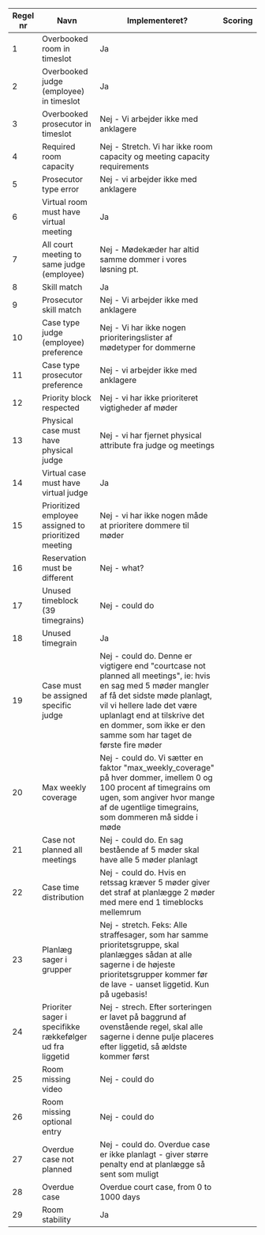 | Regel nr | Navn | Implementeret? | Scoring |
|----------|------|----------------|---------|
| 1 | Overbooked room in timeslot | Ja | |
| 2 | Overbooked judge (employee) in timeslot | Ja | |
| 3 | Overbooked prosecutor in timeslot | Nej - Vi arbejder ikke med anklagere | |
| 4 | Required room capacity | Nej - Stretch. Vi har ikke room capacity og meeting capacity requirements | |
| 5 | Prosecutor type error | Nej - vi arbejder ikke med anklagere | |
| 6 | Virtual room must have virtual meeting | Ja | |
| 7 | All court meeting to same judge (employee) | Nej - Mødekæder har altid samme dommer i vores løsning pt. | |
| 8 | Skill match | Ja | |
| 9 | Prosecutor skill match | Nej - Vi arbejder ikke med anklagere | |
| 10 | Case type judge (employee) preference | Nej - Vi har ikke nogen prioriteringslister af mødetyper for dommerne | |
| 11 | Case type prosecutor preference | Nej - vi arbejder ikke med anklagere | |
| 12 | Priority block respected | Nej - vi har ikke prioriteret vigtigheder af møder | |
| 13 | Physical case must have physical judge | Nej - vi har fjernet physical attribute fra judge og meetings | |
| 14 | Virtual case must have virtual judge | Ja | |
| 15 | Prioritized employee assigned to prioritized meeting | Nej - vi har ikke nogen måde at prioritere dommere til møder | |
| 16 | Reservation must be different | Nej - what? | |
| 17 | Unused timeblock (39 timegrains) | Nej - could do | |
| 18 | Unused timegrain | Ja | |
| 19 | Case must be assigned specific judge | Nej - could do. Denne er vigtigere end "courtcase not planned all meetings", ie: hvis en sag med 5 møder mangler af få det sidste møde planlagt, vil vi hellere lade det være uplanlagt end at tilskrive det en dommer, som ikke er den samme som har taget de første fire møder | |
| 20 | Max weekly coverage | Nej - could do. Vi sætter en faktor "max_weekly_coverage" på hver dommer, imellem 0 og 100 procent af timegrains om ugen, som angiver hvor mange af de ugentlige timegrains, som dommeren må sidde i møde | |
| 21 | Case not planned all meetings | Nej - could do. En sag bestående af 5 møder skal have alle 5 møder planlagt | |
| 22 | Case time distribution | Nej - could do. Hvis en retssag kræver 5 møder giver det straf at planlægge 2 møder med mere end 1 timeblocks mellemrum | |
| 23 | Planlæg sager i grupper | Nej - stretch. Feks: Alle straffesager, som har samme prioritetsgruppe, skal planlægges sådan at alle sagerne i de højeste prioritetsgrupper kommer før de lave - uanset liggetid. Kun på ugebasis! | |
| 24 | Prioriter sager i specifikke rækkefølger ud fra liggetid | Nej - strech. Efter sorteringen er lavet på baggrund af ovenstående regel, skal alle sagerne i denne pulje placeres efter liggetid, så ældste kommer først | |
| 25 | Room missing video | Nej - could do | |
| 26 | Room missing optional entry | Nej - could do | |
| 27 | Overdue case not planned | Nej - could do. Overdue case er ikke planlagt - giver større penalty end at planlægge så sent som muligt | |
| 28 | Overdue case | Overdue court case, from 0 to 1000 days | |
| 29 | Room stability | Ja | |